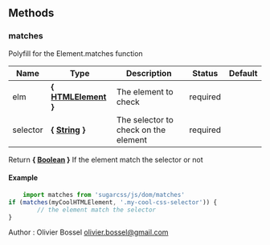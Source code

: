 




## Methods


### matches

Polyfill for the Element.matches function



Name  |  Type  |  Description  |  Status  |  Default
------------  |  ------------  |  ------------  |  ------------  |  ------------
elm  |  **{ <a class="link" href="https://developer.mozilla.org/fr/docs/Web/API/HTMLElement" target="_blank" title="HTMLElement">HTMLElement</a> }**  |  The element to check  |  required  |
selector  |  **{ <a class="link" href="https://developer.mozilla.org/fr/docs/Web/JavaScript/Reference/Objets_globaux/String" target="_blank" title="String">String</a> }**  |  The selector to check on the element  |  required  |

Return **{ <a class="link" href="https://developer.mozilla.org/fr/docs/Web/JavaScript/Reference/Objets_globaux/Boolean" target="_blank" title="Boolean">Boolean</a> }** If the element match the selector or not
#### Example
```js
	import matches from 'sugarcss/js/dom/matches'
if (matches(myCoolHTMLElement, '.my-cool-css-selector')) {
		// the element match the selector
}

```
Author : Olivier Bossel <olivier.bossel@gmail.com>